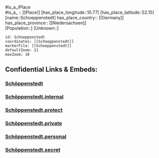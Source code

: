 ﻿---
location:
  - 52.15
  - 10.77
mapzoom:
  - 7
  - 12
mapmarker: city
type: City
tags:
  - geo/City
SpocWebEntityId: 34151
isDeleted: false
confidential: public
aliases:
  - Schoeppenstedt
---
#is_a_/Place  
#is_a_ :: [[Place]] 
[has_place_longitude::10.77] 
[has_place_latitude::52.15] 
[name::Schoeppenstedt] 
has_place_country:: [[Germany]]  
has_place_province:: [[Niedersachsen]]  
[Population::] 
[Unknown::] 


```leaflet
id: Schoeppenstedt
coordinates: [[Schoeppenstedt]] 
markerFile: [[Schoeppenstedt]] 
defaultZoom: 11 
maxZoom: 18
```


## Confidential Links & Embeds: 

### [Schöppenstedt](/_public/Earth/Continent/Europe/Europe~Central/Germany/Germany~West/Niedersachsen/counties~Niedersachsen/Wolfenbuettel/cities~Wolfenbüttel/Elm-Asse/Schöppenstedt.md) 

### [Schöppenstedt.internal](/_internal/Earth/Continent/Europe/Europe~Central/Germany/Germany~West/Niedersachsen/counties~Niedersachsen/Wolfenbuettel/cities~Wolfenbüttel/Elm-Asse/Schöppenstedt.internal.md) 

### [Schöppenstedt.protect](/_protect/Earth/Continent/Europe/Europe~Central/Germany/Germany~West/Niedersachsen/counties~Niedersachsen/Wolfenbuettel/cities~Wolfenbüttel/Elm-Asse/Schöppenstedt.protect.md) 

### [Schöppenstedt.private](/_private/Earth/Continent/Europe/Europe~Central/Germany/Germany~West/Niedersachsen/counties~Niedersachsen/Wolfenbuettel/cities~Wolfenbüttel/Elm-Asse/Schöppenstedt.private.md) 

### [Schöppenstedt.personal](/_personal/Earth/Continent/Europe/Europe~Central/Germany/Germany~West/Niedersachsen/counties~Niedersachsen/Wolfenbuettel/cities~Wolfenbüttel/Elm-Asse/Schöppenstedt.personal.md) 

### [Schöppenstedt.secret](/_secret/Earth/Continent/Europe/Europe~Central/Germany/Germany~West/Niedersachsen/counties~Niedersachsen/Wolfenbuettel/cities~Wolfenbüttel/Elm-Asse/Schöppenstedt.secret.md) 
